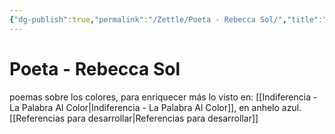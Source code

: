 ```yaml
---
{"dg-publish":true,"permalink":"/Zettle/Poeta - Rebecca Sol/","title":"Poeta - Rebecca Sol","updated":"2023-12-30T18:06:29.478-05:00"}
---
```



# Poeta - Rebecca Sol

 poemas sobre los colores, para enriquecer más lo visto en: [[Indiferencia - La Palabra Al Color\|Indiferencia - La Palabra Al Color]], en anhelo azul.
[[Referencias para desarrollar\|Referencias para desarrollar]]